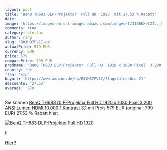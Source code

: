 ```yaml
---
layout: post
title: 'BenQ TH683 DLP-Projektor  Full HD  1920  mit 27.53 % Rabatt'
date: 
image: 'https://images-eu.ssl-images-amazon.com/images/I/3160hXetZIL._SL200_.jpg'
comments: true
category: ofertas
author: ring
slug: 'B01H07FV1I-de'
actualPrice: 579 EUR
currency: EUR
price: 579
comparePrice: 799 EUR
prodname: 'BenQ TH683 DLP-Projektor  Full HD  1920 x 1080 Pixel  3.200 ANSI Lumen  HDMI  10.000:1 Kontrast  3D '
country: 'de'
flag: '🇩🇪'
buyurl: 'https://www.amazon.de/dp/B01H07FV1I/?tag=tolees0ca-21'
descuento: '27.53'
average: '579'
---
```


Sie können [BenQ TH683 DLP-Projektor  Full HD  1920 x 1080 Pixel  3.200 ANSI Lumen  HDMI  10.000:1 Kontrast  3D ](https://www.amazon.de/dp/B01H07FV1I/?tag=tolees0ca-21) mit Preis 579 EUR (original: 799 EUR) 27.53 % Rabatt hier:

[![BenQ TH683 DLP-Projektor  Full HD  1920 ](https://images-eu.ssl-images-amazon.com/images/I/3160hXetZIL._SL200_.jpg)](https://www.amazon.de/dp/B01H07FV1I/?tag=tolees0ca-21)

ℹ️:


[Hier!!](https://www.amazon.de/dp/B01H07FV1I/?tag=tolees0ca-21)
